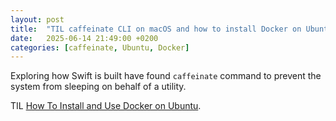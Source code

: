 ```yaml
---
layout: post
title:  "TIL caffeinate CLI on macOS and how to install Docker on Ubuntu"
date:   2025-06-14 21:49:00 +0200
categories: [caffeinate, Ubuntu, Docker]
---
```

Exploring how Swift is built have found `caffeinate` command to prevent the system from sleeping on behalf of a utility.

TIL [How To Install and Use Docker on Ubuntu](https://www.digitalocean.com/community/tutorials/how-to-install-and-use-docker-on-ubuntu-20-04).
